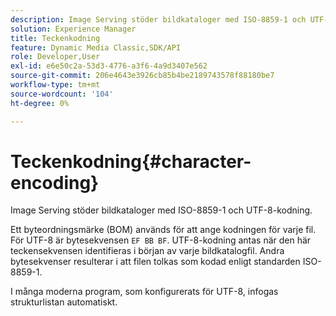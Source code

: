 ```yaml
---
description: Image Serving stöder bildkataloger med ISO-8859-1 och UTF-8-kodning.
solution: Experience Manager
title: Teckenkodning
feature: Dynamic Media Classic,SDK/API
role: Developer,User
exl-id: e6e50c2a-53d3-4776-a3f6-4a9d3407e562
source-git-commit: 206e4643e3926cb85b4be2189743578f88180be7
workflow-type: tm+mt
source-wordcount: '104'
ht-degree: 0%

---
```


# Teckenkodning{#character-encoding}

Image Serving stöder bildkataloger med ISO-8859-1 och UTF-8-kodning.

Ett byteordningsmärke (BOM) används för att ange kodningen för varje fil. För UTF-8 är bytesekvensen `EF BB BF`. UTF-8-kodning antas när den här teckensekvensen identifieras i början av varje bildkatalogfil. Andra bytesekvenser resulterar i att filen tolkas som kodad enligt standarden ISO-8859-1.

I många moderna program, som konfigurerats för UTF-8, infogas strukturlistan automatiskt.
